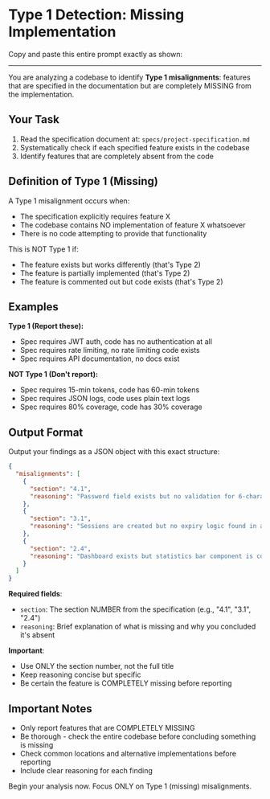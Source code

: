 # Type 1 Detection: Missing Implementation

Copy and paste this entire prompt exactly as shown:

---

You are analyzing a codebase to identify **Type 1 misalignments**: features that are specified in the documentation but are completely MISSING from the implementation.

## Your Task

1. Read the specification document at: `specs/project-specification.md`
2. Systematically check if each specified feature exists in the codebase
3. Identify features that are completely absent from the code

## Definition of Type 1 (Missing)

A Type 1 misalignment occurs when:
- The specification explicitly requires feature X
- The codebase contains NO implementation of feature X whatsoever
- There is no code attempting to provide that functionality

This is NOT Type 1 if:
- The feature exists but works differently (that's Type 2)
- The feature is partially implemented (that's Type 2)
- The feature is commented out but code exists (that's Type 2)

## Examples

**Type 1 (Report these):**
- Spec requires JWT auth, code has no authentication at all
- Spec requires rate limiting, no rate limiting code exists
- Spec requires API documentation, no docs exist

**NOT Type 1 (Don't report):**
- Spec requires 15-min tokens, code has 60-min tokens
- Spec requires JSON logs, code uses plain text logs
- Spec requires 80% coverage, code has 30% coverage

## Output Format

Output your findings as a JSON object with this exact structure:

```json
{
  "misalignments": [
    {
      "section": "4.1",
      "reasoning": "Password field exists but no validation for 6-character minimum is implemented in either client or server code"
    },
    {
      "section": "3.1",
      "reasoning": "Sessions are created but no expiry logic found in auth.ts or login route"
    },
    {
      "section": "2.4",
      "reasoning": "Dashboard exists but statistics bar component is completely missing"
    }
  ]
}
```

**Required fields**:
- `section`: The section NUMBER from the specification (e.g., "4.1", "3.1", "2.4")
- `reasoning`: Brief explanation of what is missing and why you concluded it's absent

**Important**: 
- Use ONLY the section number, not the full title
- Keep reasoning concise but specific
- Be certain the feature is COMPLETELY missing before reporting

## Important Notes

- Only report features that are COMPLETELY MISSING
- Be thorough - check the entire codebase before concluding something is missing
- Check common locations and alternative implementations before reporting
- Include clear reasoning for each finding

Begin your analysis now. Focus ONLY on Type 1 (missing) misalignments.
